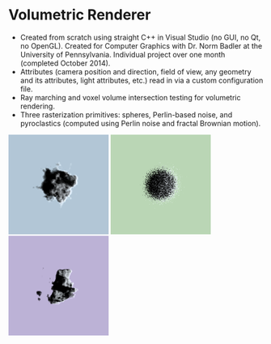 # Volumetric Renderer
- Created from scratch using straight C++ in Visual Studio (no GUI, no Qt, no OpenGL). Created for Computer Graphics with Dr. Norm Badler at the University of Pennsylvania. Individual project over one month (completed October 2014).
- Attributes (camera position and direction, field of view, any geometry and its attributes, light attributes, etc.) read in via a custom configuration file.
- Ray marching and voxel volume intersection testing for volumetric rendering.
- Three rasterization primitives: spheres, Perlin-based noise, and pyroclastics (computed using Perlin noise and fractal Brownian motion).

![alt tag](https://github.com/rl-williams/VolumetricRenderer/blob/master/images/img03.png)
![alt tag](https://github.com/rl-williams/VolumetricRenderer/blob/master/images/img02.png)
![alt tag](https://github.com/rl-williams/VolumetricRenderer/blob/master/images/img04.png)
